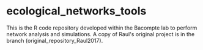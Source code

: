 # ecological_networks_tools
This is the R code repository developed within the Bacompte lab to perform network analysis and simulations. 
A copy of Raul's  original project is in the branch (original_repository_Raul2017).
 
